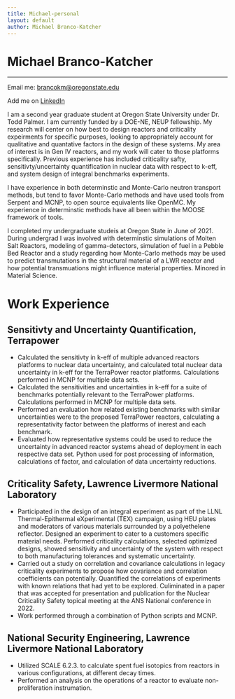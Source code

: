 ```yaml
---
title: Michael-personal
layout: default
author: Michael Branco-Katcher
---
```

# Michael Branco-Katcher
--------------

Email me: [brancokm@oregonstate.edu](mailto:brancokm@oregonstate.edu)

Add me on [LinkedIn](https://www.linkedin.com/in/michael-b-katcher/)

I am a second year graduate student at Oregon State University under Dr. Todd Palmer. I am currently funded by a DOE-NE, NEUP fellowship. My research will center on how best to design reactors and criticality expeirments for specific purposes, looking to appropriately account for qualitative and quantative factors in the design of these systems. My area of interest is in Gen IV reactors, and my work will cater to those platforms specifically. Previous experience has included criticality safty, sensitivty/uncertainty quantification in nuclear data with respect to k-eff, and system design of integral benchmarks experiments. 

I have experience in both determinstic and Monte-Carlo neutron transport methods, but tend to favor Monte-Carlo methods and have used tools from Serpent and MCNP, to open source equivalents like OpenMC. My experience in determinstic methods have all been within the MOOSE framework of tools.

I completed my undergraduate studeis at Oregon State in June of 2021. During undergrad I was involved with determinstic simulations of Molten Salt Reactors, modeling of gamma-detectors, simulation of fuel in a Pebble Bed Reactor and a study regarding how Monte-Carlo methods may be used to predict transmutations in the structural material of a LWR reactor and how potential transmuations might influence material properties. Minored in Material Science.

# Work Experience
## Sensitivty and Uncertainty Quantification, Terrapower
- Calculated the sensitivty in k-eff of multiple advanced reactors platforms to nuclear data uncertainty, and calculated total nuclear data uncertainty in k-eff for the TerraPower reactor platforms. Calculations performed in MCNP for multiple data sets.
- Calculated the sensitivities and uncertainties in k-eff for a suite of benchmarks potentially relevant to the TerraPower platforms. Calculations performed in MCNP for multiple data sets.
- Performed an evaluation how related existing benchmarks with similar uncertainties were to the proposed TerraPower reactors, calculating a representativity factor between the platforms of inerest and each benchmark. 
- Evaluated how representative systems could be used to reduce the uncertainty in advanced reactor systems ahead of deployment in each respective data set. Python used for post processing of information, calculations of factor, and calculation of data uncertainty reductions.

## Criticality Safety, Lawrence Livermore National Laboratory
- Participated in the design of an integral experiment as part of the LLNL Thermal-Epithermal eXperimental (TEX) campaign, using HEU plates and moderators of various materials surrounded by a polyethelene reflector. Designed an experiment to cater to a customers specific material needs. Performed criticality calculations, selected optimized designs, showed sensitivity and uncertainty of the system with respect to both manufacturing tolerances and systematic uncertainty.
- Carried out a study on correlation and covariance calculations in legacy criticality experiments to propose how covariance and correlation coefficients can potentially. Quantified the correlations of experiments with known relations that had yet to be explored. Culiminated in a paper that was accepted for presentation and publication for the Nuclear Criticality Safety topical meeting at the ANS National conference in 2022.
- Work performed through a combination of Python scripts and MCNP.

## National Security Engineering, Lawrence Livermore National Laboratory
- Utilized SCALE 6.2.3. to calculate spent fuel isotopics from reactors in various configurations, at different decay times.
- Performed an analysis on the operations of a reactor to evaluate non-proliferation instrumation.

